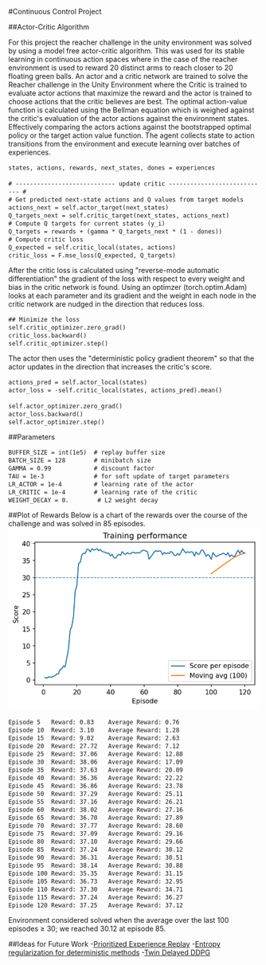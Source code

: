 #Continuous Control Project

##Actor-Critic Algorithm

For this project the reacher challenge in the unity environment was solved by using a model free actor-critic algorithm.  This was used for its stable learning in continuous action spaces where in the case of the reacher environment is used to reward 20 distinct arms to reach closer to 20 floating green balls.  An actor and a critic network are trained to solve the Reacher challenge in the Unity Environment where the Critic is trained to evaluate actor actions that maximize the reward and the actor is trained to choose actions that the critic believes are best.  The optimal action-value function is calculated using the Bellman equation which is weighed against the critic's evaluation of the actor actions against the environment states.  Effectively comparing the actors actions against the bootstrapped optimal policy or the target action value function.  The agent collects state to action transitions from the environment and execute learning over batches of experiences.  

```
states, actions, rewards, next_states, dones = experiences

# ---------------------------- update critic ---------------------------- #
# Get predicted next-state actions and Q values from target models
actions_next = self.actor_target(next_states)
Q_targets_next = self.critic_target(next_states, actions_next)
# Compute Q targets for current states (y_i)
Q_targets = rewards + (gamma * Q_targets_next * (1 - dones))
# Compute critic loss
Q_expected = self.critic_local(states, actions)
critic_loss = F.mse_loss(Q_expected, Q_targets)
```


After the critic loss is calculated using "reverse-mode automatic differentiation" the gradient of the loss with respect to every weight and bias in the critic network is found.  Using an optimzer (torch.optim.Adam) looks at each parameter and its gradient and the weight in each node in the critic network are nudged in the direction that reduces loss.  
```
## Minimize the loss
self.critic_optimizer.zero_grad()
critic_loss.backward()
self.critic_optimizer.step()
```

The actor then uses the "deterministic policy gradient theorem" so that the actor updates in the direction that increases the critic's score. 

```
actions_pred = self.actor_local(states)
actor_loss = -self.critic_local(states, actions_pred).mean()

self.actor_optimizer.zero_grad()
actor_loss.backward()
self.actor_optimizer.step()

```

##Parameters
```
BUFFER_SIZE = int(1e5)  # replay buffer size
BATCH_SIZE = 128        # minibatch size
GAMMA = 0.99            # discount factor
TAU = 1e-3              # for soft update of target parameters
LR_ACTOR = 1e-4         # learning rate of the actor 
LR_CRITIC = 1e-4        # learning rate of the critic
WEIGHT_DECAY = 0.        # L2 weight decay
```

##Plot of Rewards
Below is a chart of the rewards over the course of the challenge and was solved in 85 episodes.
![reacher scores plot](/reacher_scores.png)


```
Episode 5	Reward: 0.83	Average Reward: 0.76
Episode 10	Reward: 3.10	Average Reward: 1.28
Episode 15	Reward: 9.02	Average Reward: 2.63
Episode 20	Reward: 27.72	Average Reward: 7.12
Episode 25	Reward: 37.06	Average Reward: 12.88
Episode 30	Reward: 38.06	Average Reward: 17.09
Episode 35	Reward: 37.63	Average Reward: 20.09
Episode 40	Reward: 36.36	Average Reward: 22.22
Episode 45	Reward: 36.86	Average Reward: 23.78
Episode 50	Reward: 37.29	Average Reward: 25.11
Episode 55	Reward: 37.16	Average Reward: 26.21
Episode 60	Reward: 38.02	Average Reward: 27.16
Episode 65	Reward: 36.70	Average Reward: 27.89
Episode 70	Reward: 37.77	Average Reward: 28.60
Episode 75	Reward: 37.09	Average Reward: 29.16
Episode 80	Reward: 37.10	Average Reward: 29.66
Episode 85	Reward: 37.24	Average Reward: 30.12
Episode 90	Reward: 36.31	Average Reward: 30.51
Episode 95	Reward: 38.14	Average Reward: 30.88
Episode 100	Reward: 35.35	Average Reward: 31.15
Episode 105	Reward: 36.73	Average Reward: 32.95
Episode 110	Reward: 37.30	Average Reward: 34.71
Episode 115	Reward: 37.24	Average Reward: 36.27
Episode 120	Reward: 37.25	Average Reward: 37.12
```
Environment considered solved when the average over the last 100 episodes ≥ 30; we reached 30.12 at episode 85.

##Ideas for Future Work
-[Prioritized Experience Replay](https://arxiv.org/abs/1511.05952)
-[Entropy regularization for deterministic methods](https://www.sciencedirect.com/science/article/abs/pii/S0020025522013901)
-[Twin Delayed DDPG](https://blog.mlq.ai/deep-reinforcement-learning-twin-delayed-ddpg-algorithm/#google_vignette)
